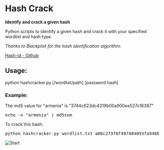 # Hash Crack

**Identify and crack a given hash**

Python scripts to identify a given hash and crack it with your specified wordlist and hash type.

*Thanks to Blackploit for the hash identification algorithm:*

[Hash-id - Github](https://github.com/blackploit/hash-identifier)

## Usage:

python hashcracker.py [/wordlist/path] [password hash]

### Example:

The md5 value for "armenia" is "3744c623dc4219b00a900ee527c16387"

<pre>echo -n "armenia" | md5sum</pre>

To crack this hash:

<pre>python hashcracker.py wordlist.txt a00c273f0f497484093fa94865cf5ca5</pre>

![Start](https://imgur.com/VyHeQll.png)
